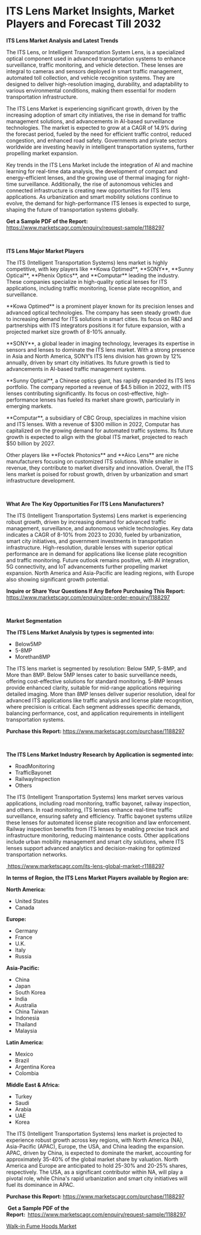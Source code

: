 <p><h1>ITS Lens Market Insights, Market Players and Forecast Till 2032</h1></p><p><strong>ITS Lens Market Analysis and Latest Trends</strong></p>
<p><p>The ITS Lens, or Intelligent Transportation System Lens, is a specialized optical component used in advanced transportation systems to enhance surveillance, traffic monitoring, and vehicle detection. These lenses are integral to cameras and sensors deployed in smart traffic management, automated toll collection, and vehicle recognition systems. They are designed to deliver high-resolution imaging, durability, and adaptability to various environmental conditions, making them essential for modern transportation infrastructure.</p><p>The ITS Lens Market is experiencing significant growth, driven by the increasing adoption of smart city initiatives, the rise in demand for traffic management solutions, and advancements in AI-based surveillance technologies. The market is expected to grow at a CAGR of 14.9% during the forecast period, fueled by the need for efficient traffic control, reduced congestion, and enhanced road safety. Governments and private sectors worldwide are investing heavily in intelligent transportation systems, further propelling market expansion.</p><p>Key trends in the ITS Lens Market include the integration of AI and machine learning for real-time data analysis, the development of compact and energy-efficient lenses, and the growing use of thermal imaging for night-time surveillance. Additionally, the rise of autonomous vehicles and connected infrastructure is creating new opportunities for ITS lens applications. As urbanization and smart mobility solutions continue to evolve, the demand for high-performance ITS lenses is expected to surge, shaping the future of transportation systems globally.</p></p>
<p><strong>Get a Sample PDF of the Report:&nbsp;</strong> <a href="https://www.marketscagr.com/enquiry/request-sample/1188297?utm_campaign=1999&utm_medium=2&utm_source=Github&utm_content=ia&utm_term=20012025&utm_id=its-lens">https://www.marketscagr.com/enquiry/request-sample/1188297</a></p>
<p>&nbsp;</p>
<p><strong>ITS Lens Major Market Players</strong></p>
<p><p>The ITS (Intelligent Transportation Systems) lens market is highly competitive, with key players like **Kowa Optimed**, **SONY**, **Sunny Optical**, **Phenix Optics**, and **Computar** leading the industry. These companies specialize in high-quality optical lenses for ITS applications, including traffic monitoring, license plate recognition, and surveillance.</p><p>**Kowa Optimed** is a prominent player known for its precision lenses and advanced optical technologies. The company has seen steady growth due to increasing demand for ITS solutions in smart cities. Its focus on R&D and partnerships with ITS integrators positions it for future expansion, with a projected market size growth of 8-10% annually.</p><p>**SONY**, a global leader in imaging technology, leverages its expertise in sensors and lenses to dominate the ITS lens market. With a strong presence in Asia and North America, SONY’s ITS lens division has grown by 12% annually, driven by smart city initiatives. Its future growth is tied to advancements in AI-based traffic management systems.</p><p>**Sunny Optical**, a Chinese optics giant, has rapidly expanded its ITS lens portfolio. The company reported a revenue of $4.5 billion in 2022, with ITS lenses contributing significantly. Its focus on cost-effective, high-performance lenses has fueled its market share growth, particularly in emerging markets.</p><p>**Computar**, a subsidiary of CBC Group, specializes in machine vision and ITS lenses. With a revenue of $300 million in 2022, Computar has capitalized on the growing demand for automated traffic systems. Its future growth is expected to align with the global ITS market, projected to reach $50 billion by 2027.</p><p>Other players like **Foctek Photonics** and **Aico Lens** are niche manufacturers focusing on customized ITS solutions. While smaller in revenue, they contribute to market diversity and innovation. Overall, the ITS lens market is poised for robust growth, driven by urbanization and smart infrastructure development.</p></p>
<p>&nbsp;</p>
<p><strong>What Are The Key Opportunities For ITS Lens Manufacturers?</strong></p>
<p><p>The ITS (Intelligent Transportation Systems) Lens market is experiencing robust growth, driven by increasing demand for advanced traffic management, surveillance, and autonomous vehicle technologies. Key data indicates a CAGR of 8-10% from 2023 to 2030, fueled by urbanization, smart city initiatives, and government investments in transportation infrastructure. High-resolution, durable lenses with superior optical performance are in demand for applications like license plate recognition and traffic monitoring. Future outlook remains positive, with AI integration, 5G connectivity, and IoT advancements further propelling market expansion. North America and Asia-Pacific are leading regions, with Europe also showing significant growth potential.</p></p>
<p><strong>Inquire or Share Your Questions If Any Before Purchasing This Report:</strong> <a href="https://www.marketscagr.com/enquiry/pre-order-enquiry/1188297?utm_campaign=1999&utm_medium=2&utm_source=Github&utm_content=ia&utm_term=20012025&utm_id=its-lens">https://www.marketscagr.com/enquiry/pre-order-enquiry/1188297</a></p>
<p>&nbsp;</p>
<p><strong>Market Segmentation</strong></p>
<p><strong>The ITS Lens Market Analysis by types is segmented into:</strong></p>
<p><ul><li>Below5MP</li><li>5-8MP</li><li>Morethan8MP</li></ul></p>
<p><p>The ITS lens market is segmented by resolution: Below 5MP, 5-8MP, and More than 8MP. Below 5MP lenses cater to basic surveillance needs, offering cost-effective solutions for standard monitoring. 5-8MP lenses provide enhanced clarity, suitable for mid-range applications requiring detailed imaging. More than 8MP lenses deliver superior resolution, ideal for advanced ITS applications like traffic analysis and license plate recognition, where precision is critical. Each segment addresses specific demands, balancing performance, cost, and application requirements in intelligent transportation systems.</p></p>
<p><strong>Purchase this Report:&nbsp;</strong><a href="https://www.marketscagr.com/purchase/1188297?utm_campaign=1999&utm_medium=2&utm_source=Github&utm_content=ia&utm_term=20012025&utm_id=its-lens">https://www.marketscagr.com/purchase/1188297</a></p>
<p>&nbsp;</p>
<p><strong>The ITS Lens Market Industry Research by Application is segmented into:</strong></p>
<p><ul><li>RoadMonitoring</li><li>TrafficBayonet</li><li>RailwayInspection</li><li>Others</li></ul></p>
<p><p>The ITS (Intelligent Transportation Systems) lens market serves various applications, including road monitoring, traffic bayonet, railway inspection, and others. In road monitoring, ITS lenses enhance real-time traffic surveillance, ensuring safety and efficiency. Traffic bayonet systems utilize these lenses for automated license plate recognition and law enforcement. Railway inspection benefits from ITS lenses by enabling precise track and infrastructure monitoring, reducing maintenance costs. Other applications include urban mobility management and smart city solutions, where ITS lenses support advanced analytics and decision-making for optimized transportation networks.</p></p>
<p><a href="https://www.marketscagr.com/its-lens-global-market-r1188297?utm_campaign=1999&utm_medium=2&utm_source=Github&utm_content=ia&utm_term=20012025&utm_id=its-lens">&nbsp;https://www.marketscagr.com/its-lens-global-market-r1188297</a></p>
<p><strong>In terms of Region, the ITS Lens Market Players available by Region are:</strong></p>
<p>
    <p> <strong> North America: </strong>
        <ul>
            <li>United States</li>
            <li>Canada</li>
        </ul>
        </p> 
    <p> <strong> Europe: </strong>
        <ul>
            <li>Germany</li>
            <li>France</li>
            <li>U.K.</li>
            <li>Italy</li>
            <li>Russia</li>
        </ul>
        </p> 
    <p> <strong> Asia-Pacific: </strong>
        <ul>
            <li>China</li>
            <li>Japan</li>
            <li>South Korea</li>
            <li>India</li>
            <li>Australia</li>
            <li>China Taiwan</li>
            <li>Indonesia</li>
            <li>Thailand</li>
            <li>Malaysia</li>
        </ul>
        </p> 
    <p> <strong> Latin America: </strong>
        <ul>
            <li>Mexico</li>
            <li>Brazil</li>
            <li>Argentina Korea</li>
            <li>Colombia</li>
        </ul>
        </p> 
    <p> <strong> Middle East & Africa: </strong>
        <ul>
            <li>Turkey</li>
            <li>Saudi</li>
            <li>Arabia</li>
            <li>UAE</li>
            <li>Korea</li>
        </ul>
    </p>
    </p>
<p><p>The ITS (Intelligent Transportation Systems) lens market is projected to experience robust growth across key regions, with North America (NA), Asia-Pacific (APAC), Europe, the USA, and China leading the expansion. APAC, driven by China, is expected to dominate the market, accounting for approximately 35-40% of the global market share by valuation. North America and Europe are anticipated to hold 25-30% and 20-25% shares, respectively. The USA, as a significant contributor within NA, will play a pivotal role, while China's rapid urbanization and smart city initiatives will fuel its dominance in APAC.</p></p>
<p><strong>Purchase this Report: </strong><a href="https://www.marketscagr.com/purchase/1188297?utm_campaign=1999&utm_medium=2&utm_source=Github&utm_content=ia&utm_term=20012025&utm_id=its-lens">https://www.marketscagr.com/purchase/1188297</a></p>
<p>&nbsp;<strong>Get a Sample PDF of the Report:&nbsp;&nbsp;</strong><a href="https://www.marketscagr.com/enquiry/request-sample/1188297?utm_campaign=1999&utm_medium=2&utm_source=Github&utm_content=ia&utm_term=20012025&utm_id=its-lens">https://www.marketscagr.com/enquiry/request-sample/1188297</a></p>
<p><strong></strong></p>
<p><p><a href="https://github.com/pizolina/Market-Research-Report-List-6/blob/main/walk-in-fume-hoods-market.md?utm_campaign=1999&utm_medium=2&utm_source=Github&utm_content=ia&utm_term=20012025&utm_id=its-lens">Walk-in Fume Hoods Market</a></p></p>